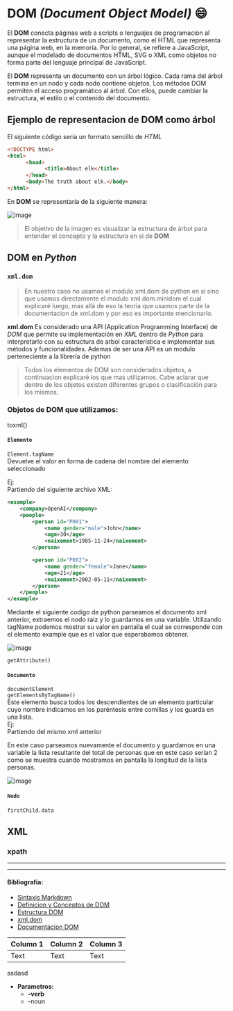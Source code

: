 # **DOM** *(Document Object Model)* :smile:
El **DOM** conecta páginas web a scripts o lenguajes de programación al representar la estructura de un documento, como el HTML que representa una página web, en la memoria. Por lo general, se refiere a JavaScript, aunque el modelado de documentos HTML, SVG o XML como objetos no forma parte del lenguaje principal de JavaScript.

El **DOM** representa un documento con un árbol lógico. Cada rama del árbol termina en un nodo y cada nodo contiene objetos. Los métodos DOM permiten el acceso programático al árbol. Con ellos, puede cambiar la estructura, el estilo o el contenido del documento.

## Ejemplo de representacion de DOM como árbol
El siguiente código sería un formato sencillo de *HTML*
```html
<!DOCTYPE html>
<html>
      <head>
            <title>About elk</title>
      </head>
      <body>The truth about elk.</body>
</html>
```
En **DOM** se representaría de la siguiente manera:  
  
![image](https://github.com/fdelucchid/xml-python/assets/152637933/dfc5e945-93ec-4371-beaf-8ea9320af381)

> El objetivo de la imagen es visualizar la estructura de árbol para entender el concepto y la estructura en si de **DOM**

## **DOM** en *Python*

### **`xml.dom`**
> En nuestro caso no usamos el modulo xml.dom de python en si sino que usamos directamente el modulo xml.dom.minidom el cual explicaré luego, mas allá de eso la teoría que usamos parte de la documentacion de xml.dom y por eso es importante mencionarlo. 

**xml.dom** Es considerado una API (Application Programming Interface) de *DOM* que permite su implementación en *XML* dentro de *Python* para interpretarlo con su estructura de arbol característica e implementar sus métodos y funcionalidades. Ademas de ser una API es un modulo perteneciente a la librería de python

> Todos los elementos de DOM son considerados objetos, a continuacion explicaré los que mas utilizamos. Cabe aclarar que dentro de los objetos existen diferentes grupos o clasificación para los mismos.

### Objetos de DOM que utilizamos:
toxml()
#### `Elemento`
`Element.tagName`  
Devuelve el valor en forma de cadena del nombre del elemento seleccionado  
  
Ej:  
Partiendo del siguiente archivo XML:
[^1]:
```xml 
<example>
    <company>OpenAI</company>
    <people>
        <person id="P001">
            <name gender="male">John</name>
            <age>30</age>
            <naixement>1985-11-24</naixement>
        </person>

        <person id="P002">
            <name gender="female">Jane</name>
            <age>21</age>
            <naixement>2002-05-11</naixement>
        </person>
    </people>
</example>
```
Mediante el siguiente codigo de python parseamos el documento xml anterior, extraemos el nodo raiz y lo guardamos en una variable. Utilizando tagName podemos mostrar su valor en pantalla el cual se corresponde con el elemento example que es el valor que esperabamos obtener.

![image](https://github.com/fdelucchid/xml-python/assets/152637933/ae698eb5-0ba7-4aed-aed2-aa8d986a0e49)


`getAttribute()`  

#### `Documento`
`documentElement`  
`getElementsByTagName()`  
Este elemento busca todos los descendientes de un elemento particular cuyo nombre indicamos en los paréntesis entre comillas y los guarda en una lista.  
Ej:  
Partiendo del mismo xml anterior  

En este caso parseamos nuevamente el documento y guardamos en una variable la lista resultante del total de personas que en este caso serían 2 como se muestra cuando mostramos en pantalla la longitud de la lista personas.  

![image](https://github.com/fdelucchid/xml-python/assets/152637933/9cca718a-70cb-4a57-b2c4-7602d1fbf8d4)



#### `Nodo`
`firstChild.data`  
## XML
### xpath

---


---
#### Bibliografía:
* [Sintaxis Markdown](https://tutorialmarkdown.com/guia)
* [Definicion y Conceptos de DOM](https://developer.mozilla.org/es/docs/Web/API/Document_Object_Model)
* [Estructura DOM](https://es.javascript.info/dom-nodes#un-ejemplo-del-dom)
* [xml.dom](https://docs.python.org/3/library/xml.dom.html#module-xml.dom)
* [Documentacion DOM](https://www.w3.org/DOM/DOMTR)
	
| Column 1 | Column 2 | Column 3 |
| -------- | -------- | -------- |
| Text     | Text     | Text     |

asdasd
* **Parametros:**
    * **-verb**
    * -noun
